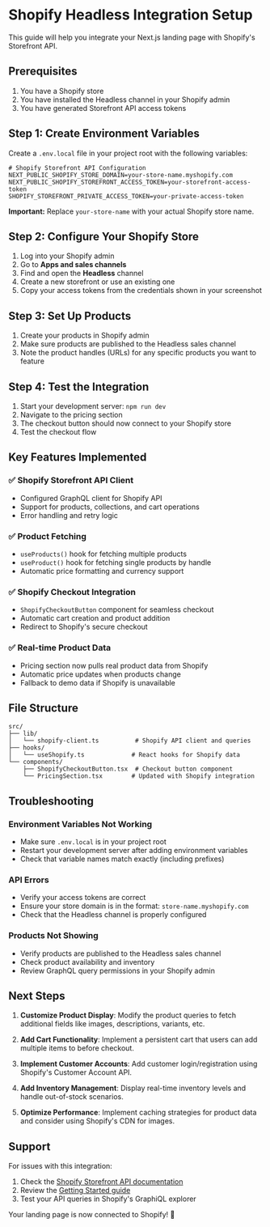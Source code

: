 # Shopify Headless Integration Setup

This guide will help you integrate your Next.js landing page with Shopify's Storefront API.

## Prerequisites

1. You have a Shopify store
2. You have installed the Headless channel in your Shopify admin
3. You have generated Storefront API access tokens

## Step 1: Create Environment Variables

Create a `.env.local` file in your project root with the following variables:

```env
# Shopify Storefront API Configuration
NEXT_PUBLIC_SHOPIFY_STORE_DOMAIN=your-store-name.myshopify.com
NEXT_PUBLIC_SHOPIFY_STOREFRONT_ACCESS_TOKEN=your-storefront-access-token
SHOPIFY_STOREFRONT_PRIVATE_ACCESS_TOKEN=your-private-access-token
```

**Important:** Replace `your-store-name` with your actual Shopify store name.

## Step 2: Configure Your Shopify Store

1. Log into your Shopify admin
2. Go to **Apps and sales channels**
3. Find and open the **Headless** channel
4. Create a new storefront or use an existing one
5. Copy your access tokens from the credentials shown in your screenshot

## Step 3: Set Up Products

1. Create your products in Shopify admin
2. Make sure products are published to the Headless sales channel
3. Note the product handles (URLs) for any specific products you want to feature

## Step 4: Test the Integration

1. Start your development server: `npm run dev`
2. Navigate to the pricing section
3. The checkout button should now connect to your Shopify store
4. Test the checkout flow

## Key Features Implemented

### ✅ Shopify Storefront API Client
- Configured GraphQL client for Shopify API
- Support for products, collections, and cart operations
- Error handling and retry logic

### ✅ Product Fetching
- `useProducts()` hook for fetching multiple products
- `useProduct()` hook for fetching single products by handle
- Automatic price formatting and currency support

### ✅ Shopify Checkout Integration
- `ShopifyCheckoutButton` component for seamless checkout
- Automatic cart creation and product addition
- Redirect to Shopify's secure checkout

### ✅ Real-time Product Data
- Pricing section now pulls real product data from Shopify
- Automatic price updates when products change
- Fallback to demo data if Shopify is unavailable

## File Structure

```
src/
├── lib/
│   └── shopify-client.ts          # Shopify API client and queries
├── hooks/
│   └── useShopify.ts             # React hooks for Shopify data
└── components/
    ├── ShopifyCheckoutButton.tsx  # Checkout button component
    └── PricingSection.tsx        # Updated with Shopify integration
```

## Troubleshooting

### Environment Variables Not Working
- Make sure `.env.local` is in your project root
- Restart your development server after adding environment variables
- Check that variable names match exactly (including prefixes)

### API Errors
- Verify your access tokens are correct
- Ensure your store domain is in the format: `store-name.myshopify.com`
- Check that the Headless channel is properly configured

### Products Not Showing
- Verify products are published to the Headless sales channel
- Check product availability and inventory
- Review GraphQL query permissions in your Shopify admin

## Next Steps

1. **Customize Product Display**: Modify the product queries to fetch additional fields like images, descriptions, variants, etc.

2. **Add Cart Functionality**: Implement a persistent cart that users can add multiple items to before checkout.

3. **Implement Customer Accounts**: Add customer login/registration using Shopify's Customer Account API.

4. **Add Inventory Management**: Display real-time inventory levels and handle out-of-stock scenarios.

5. **Optimize Performance**: Implement caching strategies for product data and consider using Shopify's CDN for images.

## Support

For issues with this integration:
1. Check the [Shopify Storefront API documentation](https://shopify.dev/docs/api/storefront)
2. Review the [Getting Started guide](https://shopify.dev/docs/storefronts/headless/building-with-the-storefront-api/getting-started)
3. Test your API queries in Shopify's GraphiQL explorer

Your landing page is now connected to Shopify! 🎉